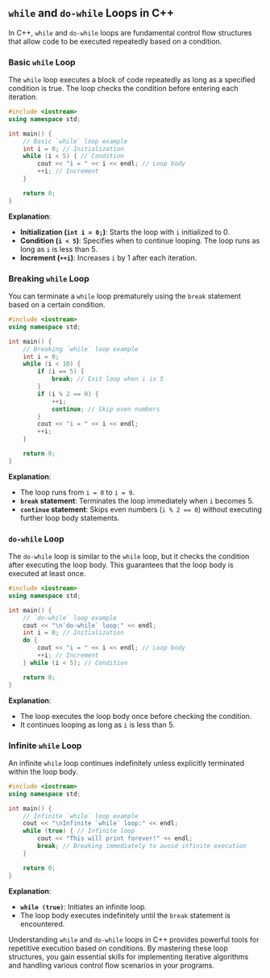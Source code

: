 ## `while` and `do-while` Loops in C++

In C++, `while` and `do-while` loops are fundamental control flow structures that allow code to be executed repeatedly based on a condition.

### Basic `while` Loop

The `while` loop executes a block of code repeatedly as long as a specified condition is true. The loop checks the condition before entering each iteration.

```cpp
#include <iostream>
using namespace std;

int main() {
    // Basic `while` loop example
    int i = 0; // Initialization
    while (i < 5) { // Condition
        cout << "i = " << i << endl; // Loop body
        ++i; // Increment
    }

    return 0;
}
```

**Explanation**:

- **Initialization (`int i = 0;`)**: Starts the loop with `i` initialized to 0.
- **Condition (`i < 5`)**: Specifies when to continue looping. The loop runs as long as `i` is less than 5.
- **Increment (`++i`)**: Increases `i` by 1 after each iteration.

### Breaking `while` Loop

You can terminate a `while` loop prematurely using the `break` statement based on a certain condition.

```cpp
#include <iostream>
using namespace std;

int main() {
    // Breaking `while` loop example
    int i = 0;
    while (i < 10) {
        if (i == 5) {
            break; // Exit loop when i is 5
        }
        if (i % 2 == 0) {
            ++i;
            continue; // Skip even numbers
        }
        cout << "i = " << i << endl;
        ++i;
    }

    return 0;
}
```

**Explanation**:

- The loop runs from `i = 0` to `i = 9`.
- **`break` statement**: Terminates the loop immediately when `i` becomes 5.
- **`continue` statement**: Skips even numbers (`i % 2 == 0`) without executing further loop body statements.

### `do-while` Loop

The `do-while` loop is similar to the `while` loop, but it checks the condition after executing the loop body. This guarantees that the loop body is executed at least once.

```cpp
#include <iostream>
using namespace std;

int main() {
    // `do-while` loop example
    cout << "\n`do-while` loop:" << endl;
    int i = 0; // Initialization
    do {
        cout << "i = " << i << endl; // Loop body
        ++i; // Increment
    } while (i < 5); // Condition

    return 0;
}
```

**Explanation**:

- The loop executes the loop body once before checking the condition.
- It continues looping as long as `i` is less than 5.

### Infinite `while` Loop

An infinite `while` loop continues indefinitely unless explicitly terminated within the loop body.

```cpp
#include <iostream>
using namespace std;

int main() {
    // Infinite `while` loop example
    cout << "\nInfinite `while` loop:" << endl;
    while (true) { // Infinite loop
        cout << "This will print forever!" << endl;
        break; // Breaking immediately to avoid infinite execution
    }

    return 0;
}
```

**Explanation**:

- **`while (true)`**: Initiates an infinite loop.
- The loop body executes indefinitely until the `break` statement is encountered.

Understanding `while` and `do-while` loops in C++ provides powerful tools for repetitive execution based on conditions. By mastering these loop structures, you gain essential skills for implementing iterative algorithms and handling various control flow scenarios in your programs.
